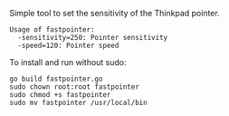 Simple tool to set the sensitivity of the Thinkpad pointer.

    Usage of fastpointer:
      -sensitivity=250: Pointer sensitivity
      -speed=120: Pointer speed

To install and run without sudo:

    go build fastpointer.go
    sudo chown root:root fastpointer
    sudo chmod +s fastpointer
    sudo mv fastpointer /usr/local/bin
